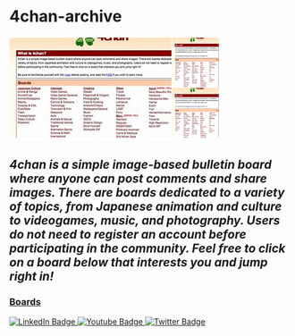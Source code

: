 # 4chan-archive

<img src="https://github.com/EbonyTheriot/4chan-archive/blob/main/4chan.png"/>

## *4chan is a simple image-based bulletin board where anyone can post comments and share images. There are boards dedicated to a variety of topics, from Japanese animation and culture to videogames, music, and photography. Users do not need to register an account before participating in the community. Feel free to click on a board below that interests you and jump right in!*

### [Boards](https://www.bing.com/images/search?view=detailV2&ccid=huNX1bC5&id=BDFAC07E89BA898C43BCA065BA2B60F7637B5E41&thid=OIP.huNX1bC5x-IncQR7JriDHwHaEK&mediaurl=https%3a%2f%2fcdn0.vox-cdn.com%2fthumbor%2fScvtD2f400fCqDAekF6PEpoGEaQ%3d%2f0x33%3a640x393%2f1600x900%2fcdn0.vox-cdn.com%2fassets%2f3319685%2fmoot_4chan_10th_birthday.jpg&cdnurl=https%3a%2f%2fth.bing.com%2fth%2fid%2fR.86e357d5b0b9c7e22771047b26b8831f%3frik%3dQV57Y%252fdgK7ploA%26pid%3dImgRaw%26r%3d0&exph=900&expw=1600&q=archive+4chan&simid=608004805274467279&FORM=IRPRST&ck=6712291345E23AAECB9DF1DE3437B534&selectedIndex=21&itb=0)

<div id="badges">
  <a href="your-linkedin-URL">
    <img src="https://img.shields.io/badge/LinkedIn-blue?style=for-the-badge&logo=linkedin&logoColor=white" alt="LinkedIn Badge"/>
  </a>
  <a href="your-youtube-URL">
    <img src="https://img.shields.io/badge/YouTube-red?style=for-the-badge&logo=youtube&logoColor=white" alt="Youtube Badge"/>
  </a>
  <a href="your-twitter-URL">
    <img src="https://img.shields.io/badge/Twitter-blue?style=for-the-badge&logo=twitter&logoColor=white" alt="Twitter Badge"/>
  </a>
</div>
<img src="https://komarev.com/ghpvc/?username=your-github-username&style=flat-square&color=blue" alt=""/>
